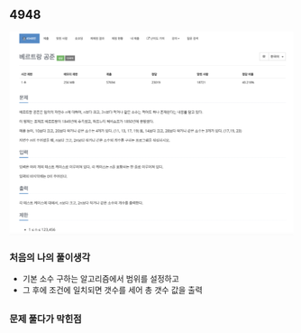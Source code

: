 ## 4948
![ex_screenshot](./img/gong.png)

### 처음의 나의 풀이생각
  - 기본 소수 구하는 알고리즘에서 범위를 설정하고
  - 그 후에 조건에 일치되면 갯수를 세어 총 갯수 값을 출력

## 
### 문제 풀다가 막힌점
